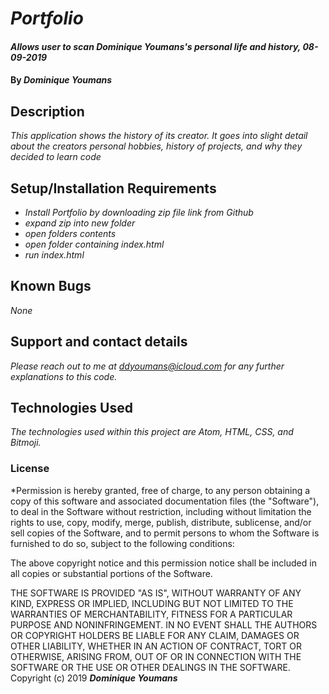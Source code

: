 # _Portfolio_

#### _Allows user to scan Dominique Youmans's personal life and history, 08-09-2019_

#### By _**Dominique Youmans**_

## Description

_This application shows the history of its creator.  It goes into slight detail about the creators  personal hobbies, history of projects, and why they decided to learn code_

## Setup/Installation Requirements

* _Install Portfolio by downloading zip file link from Github_
* _expand zip into new folder_
* _open folders contents_
* _open folder containing index.html_
* _run index.html_


## Known Bugs

_None_

## Support and contact details

_Please reach out to me at ddyoumans@icloud.com for any further explanations to this code._

## Technologies Used

_The technologies used within this project are Atom, HTML, CSS, and Bitmoji._

### License

*Permission is hereby granted, free of charge, to any person obtaining a copy of this software and associated documentation files (the "Software"), to deal in the Software without restriction, including without limitation the rights to use, copy, modify, merge, publish, distribute, sublicense, and/or sell copies of the Software, and to permit persons to whom the Software is furnished to do so, subject to the following conditions:

The above copyright notice and this permission notice shall be included in all copies or substantial portions of the Software.

THE SOFTWARE IS PROVIDED "AS IS", WITHOUT WARRANTY OF ANY KIND, EXPRESS OR IMPLIED, INCLUDING BUT NOT LIMITED TO THE WARRANTIES OF MERCHANTABILITY, FITNESS FOR A PARTICULAR PURPOSE AND NONINFRINGEMENT. IN NO EVENT SHALL THE AUTHORS OR COPYRIGHT HOLDERS BE LIABLE FOR ANY CLAIM, DAMAGES OR OTHER LIABILITY, WHETHER IN AN ACTION OF CONTRACT, TORT OR OTHERWISE, ARISING FROM, OUT OF OR IN CONNECTION WITH THE SOFTWARE OR THE USE OR OTHER DEALINGS IN THE SOFTWARE.
Copyright (c) 2019 **_Dominique Youmans_**
